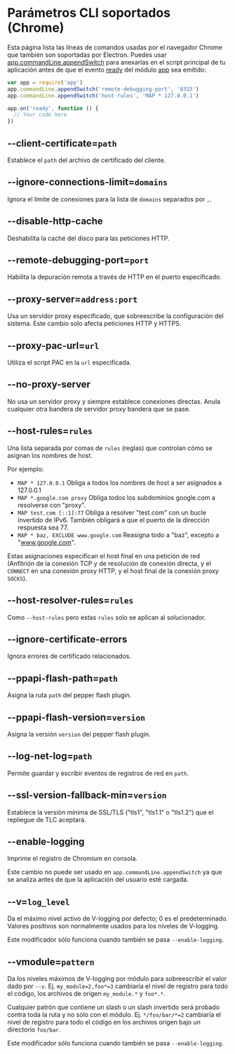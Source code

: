 # Parámetros CLI soportados (Chrome)

Esta página lista las líneas de comandos usadas por el navegador Chrome que también son
soportadas por Electron. Puedes usar [app.commandLine.appendSwitch][append-switch] para
anexarlas en el script principal de tu aplicación antes de que el evento [ready][ready] del
módulo [app][app] sea emitido:

```javascript
var app = require('app')
app.commandLine.appendSwitch('remote-debugging-port', '8315')
app.commandLine.appendSwitch('host-rules', 'MAP * 127.0.0.1')

app.on('ready', function () {
  // Your code here
})
```

## --client-certificate=`path`

Establece el `path` del archivo de certificado del cliente.

## --ignore-connections-limit=`domains`

Ignora el límite de conexiones para la lista de `domains` separados por `,`.

## --disable-http-cache

Deshabilita la caché del disco para las peticiones HTTP.

## --remote-debugging-port=`port`

Habilita la depuración remota a través de HTTP en el puerto especificado.

## --proxy-server=`address:port`

Usa un servidor proxy especificado, que sobreescribe la configuración del sistema.
Este cambio solo afecta peticiones HTTP y HTTPS.

## --proxy-pac-url=`url`

Utiliza el script PAC en la `url` especificada.

## --no-proxy-server

No usa un servidor proxy y siempre establece conexiones directas. Anula cualquier
otra bandera de servidor proxy bandera que se pase.

## --host-rules=`rules`

Una lista separada por comas de `rules` (reglas) que controlan cómo se asignan los
nombres de host.

Por ejemplo:

* `MAP * 127.0.0.1` Obliga a todos los nombres de host a ser asignados a 127.0.0.1
* `MAP *.google.com proxy` Obliga todos los subdominios google.com a resolverse con
  "proxy".
* `MAP test.com [::1]:77` Obliga a  resolver "test.com" con un bucle invertido de IPv6.
  También obligará a que el puerto de la dirección respuesta sea 77.
* `MAP * baz, EXCLUDE www.google.com` Reasigna todo a "baz", excepto a "www.google.com".

Estas asignaciones especifican el host final en una petición de red (Anfitrión de la conexión TCP
y de resolución de conexión directa, y el `CONNECT` en una conexión proxy HTTP, y el host final de
la conexión proxy `SOCKS`).

## --host-resolver-rules=`rules`

Como `--host-rules` pero estas `rules` solo se aplican al solucionador.

[app]: app.md
[append-switch]: app.md#appcommandlineappendswitchswitch-value
[ready]: app.md#event-ready

## --ignore-certificate-errors

Ignora errores de certificado relacionados.

## --ppapi-flash-path=`path`

Asigna la ruta `path` del pepper flash plugin.

## --ppapi-flash-version=`version`

Asigna la versión `version` del pepper flash plugin.

## --log-net-log=`path`

Permite guardar y escribir eventos de registros de red en `path`.

## --ssl-version-fallback-min=`version`

Establece la versión mínima de SSL/TLS ("tls1", "tls1.1" o "tls1.2") que
el repliegue de TLC aceptará.

## --enable-logging

Imprime el registro de Chromium en consola.

Este cambio no puede ser usado en `app.commandLine.appendSwitch` ya que se analiza antes de que la
aplicación del usuario esté cargada.

## --v=`log_level`

Da el máximo nivel activo de V-logging por defecto; 0 es el predeterminado. Valores positivos
son normalmente usados para los niveles de V-logging.

Este modificador sólo funciona cuando también se pasa `--enable-logging`.

## --vmodule=`pattern`

Da los niveles máximos de V-logging por módulo para sobreescribir el valor dado por
`--v`. Ej. `my_module=2,foo*=3` cambiaría el nivel de registro para todo el código,
los archivos de origen `my_module.*` y `foo*.*`.

Cualquier patrón que contiene un slash o un slash invertido será probado contra toda la ruta
y no sólo con el módulo. Ej. `*/foo/bar/*=2` cambiaría el nivel de registro para todo el código
en los archivos origen bajo un directorio `foo/bar`.

Este modificador sólo funciona cuando también se pasa `--enable-logging`.
